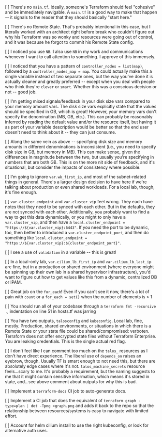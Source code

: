 [ ] There's no `main.tf`.  Ideally, someone's Terraform should feel "cohesive" and be immediately navigable.  A `main.tf` is a good way to make that happen -- it signals to the reader that they should basically "start here."

[ ] There's no Remote State.  That's probably intentional in this case, but I literally worked with an architect right before break who couldn't figure out why his Terraform was so wonky and resources were going out of control, and it was because he forgot to commit his Remote State config.

[ ] I noticed you use `NB`.  I also use `NB` in my work and communications whenever I want to call attention to something.  I approve of this immensely.

[ ] I noticed that you have a pattern of `controller_nodes = list(map)`, followed by a `controller_nodes_map = map`.  You could actually make this a single variable instead of two separate ones, but the way you've done it is actually cleaner and greatly preferred -- except when you deal with people who think they're `clever` or `smart`.  Whether this was a conscious decision or not -- good job.

[ ] I'm getting mixed signals/feedback in your disk size vars compared to your memory amount vars.  The disk size vars explicitly state that the values should be specified in GB, which is great!  However, your memory vars don't specify the denomination (MB, GB, etc.).  This can probably be reasonably inferred by reading the default value and/or the resource itself, but having it as part of your variable description would be better so that the end user doesn't need to think about it -- they can just consume.

[ ] Along the same vein as above -- specifying disk size and memory amounts in different denominations is inconsistent (i.e., you need to specify disk size in GB, but memory in MB).  This can make sense, given the differences in magnitude between the two, but usually you're specifying in numbers that are both GB.  This is on the more nit side of feedback, and it's situational, but consider the impacts of consistency where possible.

[ ] I'm going to ignore `var.wk_first_ip`, and most of the subnet-related things in general.  There's a larger design decision to have here if we're talking about production or even shared workloads.  For a local lab, though, it's fine enough.

[ ] `var.cluster_endpoint` and `var.cluster_vip` feel wrong.  They each have notes that they need to be synced with each other.  But in the defaults, they are not synced with each other.  Additionally, you probably want to find a way to get this data dynamically, or you might to only have a `var.cluster_vip`, and then have a `local.cluster_endpoint = "https://${var.cluster_vip}:6443"`.  If you need the port to be dynamic, too, then better to introduced a `var.cluster_endpoint_port`, and then do something like `local.cluster_endpoint = "https://${var.cluster_vip}:${cluster_endpoint_port}"`.

[ ] I see a use of `validation` in a variable -- this is great!

[ ] In a local-only lab, `var.cilium_lb_first_ip` and `var.cilium_lb_last_ip` are fine, but in a production or shared environment (where everyone might be spinning up their own lab in a shared hypervisor infrastructure), you'd want to figure out how to get values like this from a dynamic, centralized DB or IPAM.

[ ] Great job on the `for_each`!  Even if you can't see it now, there's a lot of pain with `count` or a `for_each = set()` when the number of elements is > 1

[ ] You should run all of your codebase through a `terraform fmt -recursive .`, indentation on line 51 in hosts.tf was jarring

[ ] You have two outputs, `talosconfig` and `kubeconfig`.  Local lab, fine, mostly.  Production, shared environments, or situations in which there is a Remote State or your state file could be shared/compromised: verboten.  Terraform does not offer encrypted state files without Terraform Enterprise.  You are leaking credentials.  This is the single actual red flag.

[ ] I don't feel like I can comment too much on the `talos_` resources as I don't have direct experience.  The liberal use of `depends_on` raises an eyebrow, though.  Usually TF is smart enough to not need this, but there are absolutely edge cases where it's not.  `talos_machine_secrets` resource feels...scary to me.  It's probably a requirement, but the naming suggests to me that it might contain sensitive information, which means it's stored in state, and...see above comment about outputs for why this is bad.

[ ] Implement a `terraform-docs` CI job to auto-generate docs.

[ ] Implement a CI job that does the equivalent of `terraform graph -type=plan | dot -Tpng >graph.png` and adds it back to the repo so that the relationship between resources/systems is easy to navigate with limited effort.

[ ] Account for helm cilium install to use the right kubeconfig, or look for alternative auth uses.

